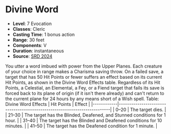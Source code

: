 # Divine Word

- **Level**: 7 Evocation
- **Classes**: Cleric
- **Casting Time**: 1 bonus action
- **Range**: 30 feet
- **Components**: V
- **Duration**: instantaneous
- **Source**: [SRD 2024](../../../srds/SRD_2024.pdf)

You utter a word imbued with power from the Upper Planes. Each creature of your choice in range makes a Charisma saving throw. On a failed save, a target that has 50 Hit Points or fewer suffers an effect based on its current Hit Points, as shown in the Divine Word Effects table. Regardless of its Hit Points, a Celestial, an Elemental, a Fey, or a Fiend target that fails its save is forced back to its plane of origin (if it isn't there already) and can't return to the current plane for 24 hours by any means short of a Wish spell. Table: Divine Word Effects | Hit Points | Effect | |------------|--------------------------------------------------------------------------| | 0–20 | The target dies. | | 21–30 | The target has the Blinded, Deafened, and Stunned conditions for 1 hour. | | 31–40 | The target has the Blinded and Deafened conditions for 10 minutes. | | 41–50 | The target has the Deafened condition for 1 minute. |

